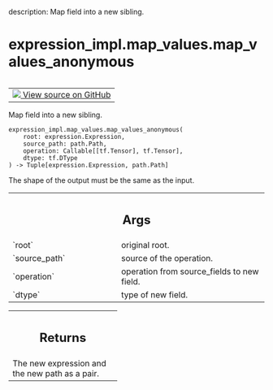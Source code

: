 description: Map field into a new sibling.

<div itemscope itemtype="http://developers.google.com/ReferenceObject">
<meta itemprop="name" content="expression_impl.map_values.map_values_anonymous" />
<meta itemprop="path" content="Stable" />
</div>

# expression_impl.map_values.map_values_anonymous

<!-- Insert buttons and diff -->

<table class="tfo-notebook-buttons tfo-api nocontent" align="left">
<td>
  <a target="_blank" href="https://github.com/google/struct2tensor/blob/master/struct2tensor/expression_impl/map_values.py">
    <img src="https://www.tensorflow.org/images/GitHub-Mark-32px.png" />
    View source on GitHub
  </a>
</td>
</table>



Map field into a new sibling.

<pre class="devsite-click-to-copy prettyprint lang-py tfo-signature-link">
<code>expression_impl.map_values.map_values_anonymous(
    root: expression.Expression,
    source_path: path.Path,
    operation: Callable[[tf.Tensor], tf.Tensor],
    dtype: tf.DType
) -> Tuple[expression.Expression, path.Path]
</code></pre>



<!-- Placeholder for "Used in" -->

The shape of the output must be the same as the input.

<!-- Tabular view -->
 <table class="responsive fixed orange">
<colgroup><col width="214px"><col></colgroup>
<tr><th colspan="2"><h2 class="add-link">Args</h2></th></tr>

<tr>
<td>
`root`
</td>
<td>
original root.
</td>
</tr><tr>
<td>
`source_path`
</td>
<td>
source of the operation.
</td>
</tr><tr>
<td>
`operation`
</td>
<td>
operation from source_fields to new field.
</td>
</tr><tr>
<td>
`dtype`
</td>
<td>
type of new field.
</td>
</tr>
</table>



<!-- Tabular view -->
 <table class="responsive fixed orange">
<colgroup><col width="214px"><col></colgroup>
<tr><th colspan="2"><h2 class="add-link">Returns</h2></th></tr>
<tr class="alt">
<td colspan="2">
The new expression and the new path as a pair.
</td>
</tr>

</table>

